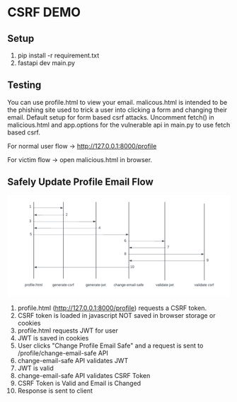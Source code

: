 # CSRF DEMO
## Setup
1. pip install -r requirement.txt
2. fastapi dev main.py

## Testing
You can use profile.html to view your email. malicous.html is intended to be the phishing site used to trick a user into clicking a form and changing their email. Default setup for form based csrf attacks. Uncomment fetch() in malicious.html and app.options for the vulnerable api in main.py to use fetch based csrf.

For normal user flow -> http://127.0.0.1:8000/profile

For victim flow -> open malicious.html in browser.

## Safely Update Profile Email Flow
![Image](https://github.com/BraysonWheeler/CSRF-Demo/blob/main/safe_email_update.png)
1. profile.html (http://127.0.0.1:8000/profile) requests a CSRF token.
2. CSRF token is loaded in javascript NOT saved in browser storage or cookies
3. profile.html requests JWT for user
4. JWT is saved in cookies
5. User clicks "Change Profile Email Safe" and a request is sent to /profile/change-email-safe API
6. change-email-safe API validates JWT
7. JWT is valid
8. change-email-safe API validates CSRF Token
9. CSRF Token is Valid and Email is Changed
10. Response is sent to client
